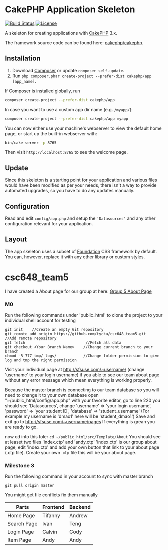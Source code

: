 # CakePHP Application Skeleton

[![Build Status](https://img.shields.io/travis/cakephp/app/master.svg?style=flat-square)](https://travis-ci.org/cakephp/app)
[![License](https://img.shields.io/packagist/l/cakephp/app.svg?style=flat-square)](https://packagist.org/packages/cakephp/app)

A skeleton for creating applications with [CakePHP](http://cakephp.org) 3.x.

The framework source code can be found here: [cakephp/cakephp](https://github.com/cakephp/cakephp).

## Installation

1. Download [Composer](http://getcomposer.org/doc/00-intro.md) or update `composer self-update`.
2. Run `php composer.phar create-project --prefer-dist cakephp/app [app_name]`.

If Composer is installed globally, run

```bash
composer create-project --prefer-dist cakephp/app
```

In case you want to use a custom app dir name (e.g. `/myapp/`):

```bash
composer create-project --prefer-dist cakephp/app myapp
```

You can now either use your machine's webserver to view the default home page, or start
up the built-in webserver with:

```bash
bin/cake server -p 8765
```

Then visit `http://localhost:8765` to see the welcome page.

## Update

Since this skeleton is a starting point for your application and various files
would have been modified as per your needs, there isn't a way to provide
automated upgrades, so you have to do any updates manually.

## Configuration

Read and edit `config/app.php` and setup the `'Datasources'` and any other
configuration relevant for your application.

## Layout

The app skeleton uses a subset of [Foundation](http://foundation.zurb.com/) CSS
framework by default. You can, however, replace it with any other library or
custom styles.

# csc648_team5
I have created a About page for our group at here: [Group 5 About Page](http://sfsuse.com/~su17g05/)

### M0
Run the following commands under 'public_html' to clone the project to your individual shell account for testing
```
git init    //Create an empty Git repository
git remote add origin https://github.com/tycku/csc648_team5.git          //Add remote repository
git fetch                           //Fetch all data
git checkout <Your Branch Name>    //Change current branch to your branch
chmod -R 777 tmp/ logs/            //Change folder permission to give log and tmp the right permission
```

Visit your individual page at http://sfsuse.com/~username/    (change 'username' to your login username) if you able to see our team about page without any error message which mean everything is working properly.

Because the master branch is connecting to our team database so you will need to change it to your own database 
open "~/public_html/config/app.php" with your favorite editor, go to line 220 you should see 'Datasources', 
change 'username' => 'your login username', 
       'password' => 'your student ID', 
       'database' => 'student_username'  (For example my username is 'dmao1' here will be 'student_dmao1')
Save and exit
go to http://sfsuse.com/~username/pages If everything is grean you are ready to go.

now cd into this foler ```cd ~/public_html/src/Template/About```
You should see at leaset two files 'index.ctp' and 'andy.ctp'
'index.ctp' is our group about page, edit 'index.ctp' and add your own button that link to your about page (.ctp file).
Create your own .ctp file this will be your about page.


### Milestone 3
Run the following command in your account to sync with master branch

```git pull origin master ```

You might get file conflicts fix them manually


 Parts | Frontend | Backend 
 --- | --- | ---
 Home Page | Tifanny | Andrew 
 Search Page | Ivan | Teng 
 Login Page | Calvin | Cody 
 Item Page | Andy | Andy 
